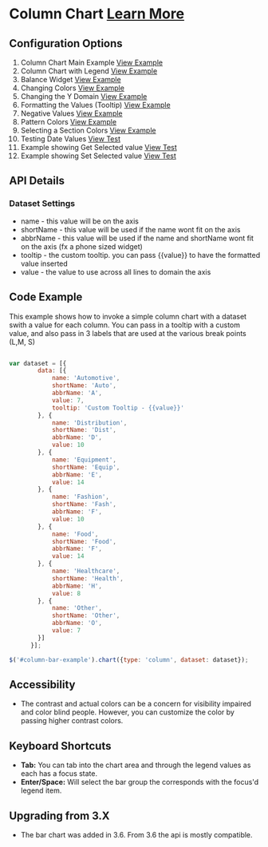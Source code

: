 
# Column Chart  [Learn More](#)

## Configuration Options

1. Column Chart Main Example [View Example]( ../components/column/example-index)
2. Column Chart with Legend [View Example]( ../components/column/example-legend)
3. Balance Widget [View Example]( ../components/column/example-balance)
4. Changing Colors [View Example]( ../components/column/example-colors)
5. Changing the Y Domain [View Example]( ../components/column/example-domain-change)
6. Formatting the Values (Tooltip) [View Example]( ../components/column/example-formatter)
7. Negative Values [View Example]( ../components/column/example-negative-value)
8. Pattern Colors [View Example]( ../components/column/example-patterns)
9. Selecting a Section Colors [View Example]( ../components/column/example-selected)
10. Testing Date Values [View Test]( ../components/column/test-by-date)
11. Example showing Get Selected value [View Test]( ../components/column/example-get-selected)
12. Example showing Set Selected value [View Test]( ../components/column/example-set-selected)

## API Details

### Dataset Settings

* name - this value will be on the axis
* shortName - this value will be used if the name wont fit on the axis
* abbrName - this value will be used if the name and shortName wont fit on the axis (fx a phone sized widget)
* tooltip - the custom tooltip. you can pass {{value}} to have the formatted value inserted
* value - the value to use across all lines to domain the axis

## Code Example

This example shows how to invoke a simple column chart with a dataset swith a value for each column. You can pass in a tooltip with a custom value, and also pass in 3 labels that are used at the various break points (L,M, S)

```javascript

var dataset = [{
        data: [{
            name: 'Automotive',
            shortName: 'Auto',
            abbrName: 'A',
            value: 7,
            tooltip: 'Custom Tooltip - {{value}}'
        }, {
            name: 'Distribution',
            shortName: 'Dist',
            abbrName: 'D',
            value: 10
        }, {
            name: 'Equipment',
            shortName: 'Equip',
            abbrName: 'E',
            value: 14
        }, {
            name: 'Fashion',
            shortName: 'Fash',
            abbrName: 'F',
            value: 10
        }, {
            name: 'Food',
            shortName: 'Food',
            abbrName: 'F',
            value: 14
        }, {
            name: 'Healthcare',
            shortName: 'Health',
            abbrName: 'H',
            value: 8
        }, {
            name: 'Other',
            shortName: 'Other',
            abbrName: 'O',
            value: 7
        }]
      }];

$('#column-bar-example').chart({type: 'column', dataset: dataset});


```

## Accessibility

- The contrast and actual colors can be a concern for visibility impaired and color blind people. However, you can customize the color by passing higher contrast colors.


## Keyboard Shortcuts

-   **Tab:** You can tab into the chart area and through the legend values as each has a focus state.
-   **Enter/Space:** Will select the bar group the corresponds with the focus'd legend item.

## Upgrading from 3.X

-   The bar chart was added in 3.6. From 3.6 the api is mostly compatible.
